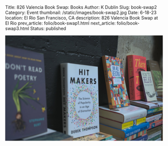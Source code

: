 Title: 826 Valencia Book Swap: Books
Author: K Dublin
Slug: book-swap2
Category: Event
thumbnail: /static/images/book-swap2.jpg
Date: 6-18-23
location: El Rio San Francisco, CA
description: 826 Valencia Book Swap at El Rio
prev_article: folio/book-swap1.html
next_article: folio/book-swap3.html
Status: published

<img src="../static/images/book-swap2.jpg" alt="826 Valencia Book Swap" width=1000px />
